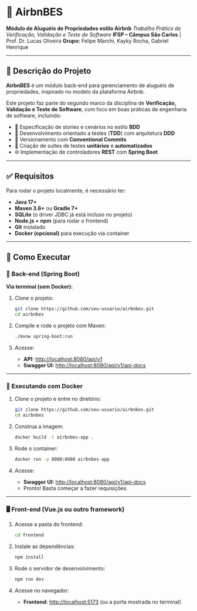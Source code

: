 # 🏡 AirbnBES

**Módulo de Aluguéis de Propriedades estilo Airbnb**
*Trabalho Prático de Verificação, Validação e Teste de Software*
**IFSP – Câmpus São Carlos** | Prof. Dr. Lucas Oliveira
**Grupo:** Felipe Marchi, Kayky Rocha, Gabriel Henrique

---

## 📖 Descrição do Projeto

**AirbnBES** é um módulo back-end para gerenciamento de aluguéis de propriedades, inspirado no modelo da plataforma Airbnb.

Este projeto faz parte do segundo marco da disciplina de **Verificação, Validação e Teste de Software**, com foco em boas práticas de engenharia de software, incluindo:

* 📜 Especificação de stories e cenários no estilo **BDD**
* 🧪 Desenvolvimento orientado a testes (**TDD**) com arquitetura **DDD**
* 🔀 Versionamento com **Conventional Commits**
* 🧰 Criação de suítes de testes **unitários** e **automatizados**
* 🌐 Implementação de controladores **REST** com **Spring Boot**

---

## ✅ Requisitos

Para rodar o projeto localmente, é necessário ter:

* **Java 17+**
* **Maven 3.6+** ou **Gradle 7+**
* **SQLite** (o driver JDBC já está incluso no projeto)
* **Node.js + npm** (para rodar o frontend)
* **Git** instalado
* **Docker (opcional)** para execução via container

---

## 🚀 Como Executar

### 🔧 Back-end (Spring Boot)

**Via terminal (sem Docker):**

1. Clone o projeto:

   ```bash
   git clone https://github.com/seu-usuario/airbnbes.git
   cd airbnbes
   ```

2. Compile e rode o projeto com Maven:

   ```bash
   ./mvnw spring-boot:run
   ```

3. Acesse:

    * **API:** [http://localhost:8080/api/v1](http://localhost:8080/api/v1)
    * **Swagger UI:** [http://localhost:8080/api/v1/api-docs](http://localhost:8080/api/v1/api-docs)

---

### 🐳 Executando com Docker

1. Clone o projeto e entre no diretório:

   ```bash
   git clone https://github.com/seu-usuario/airbnbes.git
   cd airbnbes
   ```

2. Construa a imagem:

   ```bash
   docker build -t airbnbes-app .
   ```

3. Rode o container:

   ```bash
   docker run -p 8080:8080 airbnbes-app
   ```

4. Acesse:

    * **Swagger UI:** [http://localhost:8080/api/v1/api-docs](http://localhost:8080/api/v1/api-docs)
    * Pronto! Basta começar a fazer requisições.

---

### 🖥️ Front-end (Vue.js ou outro framework)

1. Acesse a pasta do frontend:

   ```bash
   cd frontend
   ```

2. Instale as dependências:

   ```bash
   npm install
   ```

3. Rode o servidor de desenvolvimento:

   ```bash
   npm run dev
   ```

4. Acesse no navegador:

    * **Frontend:** [http://localhost:5173](http://localhost:5173) (ou a porta mostrada no terminal)